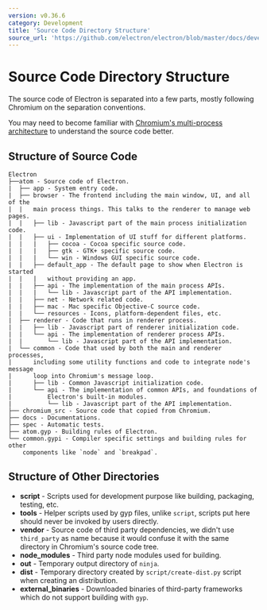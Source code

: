 ```yaml
---
version: v0.36.6
category: Development
title: 'Source Code Directory Structure'
source_url: 'https://github.com/electron/electron/blob/master/docs/development/source-code-directory-structure.md'
---
```


# Source Code Directory Structure

The source code of Electron is separated into a few parts, mostly
following Chromium on the separation conventions.

You may need to become familiar with [Chromium's multi-process
architecture](http://dev.chromium.org/developers/design-documents/multi-process-architecture)
to understand the source code better.

## Structure of Source Code

```
Electron
├──atom - Source code of Electron.
|  ├── app - System entry code.
|  ├── browser - The frontend including the main window, UI, and all of the
|  |   main process things. This talks to the renderer to manage web pages.
|  |   ├── lib - Javascript part of the main process initialization code.
|  |   ├── ui - Implementation of UI stuff for different platforms.
|  |   |   ├── cocoa - Cocoa specific source code.
|  |   |   ├── gtk - GTK+ specific source code.
|  |   |   └── win - Windows GUI specific source code.
|  |   ├── default_app - The default page to show when Electron is started
|  |   |   without providing an app.
|  |   ├── api - The implementation of the main process APIs.
|  |   |   └── lib - Javascript part of the API implementation.
|  |   ├── net - Network related code.
|  |   ├── mac - Mac specific Objective-C source code.
|  |   └── resources - Icons, platform-dependent files, etc.
|  ├── renderer - Code that runs in renderer process.
|  |   ├── lib - Javascript part of renderer initialization code.
|  |   └── api - The implementation of renderer process APIs.
|  |       └── lib - Javascript part of the API implementation.
|  └── common - Code that used by both the main and renderer processes,
|      including some utility functions and code to integrate node's message
|      loop into Chromium's message loop.
|      ├── lib - Common Javascript initialization code.
|      └── api - The implementation of common APIs, and foundations of
|          Electron's built-in modules.
|          └── lib - Javascript part of the API implementation.
├── chromium_src - Source code that copied from Chromium.
├── docs - Documentations.
├── spec - Automatic tests.
├── atom.gyp - Building rules of Electron.
└── common.gypi - Compiler specific settings and building rules for other
    components like `node` and `breakpad`.
```

## Structure of Other Directories

* **script** - Scripts used for development purpose like building, packaging,
  testing, etc.
* **tools** - Helper scripts used by gyp files, unlike `script`, scripts put
  here should never be invoked by users directly.
* **vendor** - Source code of third party dependencies, we didn't use
  `third_party` as name because it would confuse it with the same directory in
  Chromium's source code tree.
* **node_modules** - Third party node modules used for building.
* **out** - Temporary output directory of `ninja`.
* **dist** - Temporary directory created by `script/create-dist.py` script
  when creating an distribution.
* **external_binaries** - Downloaded binaries of third-party frameworks which
  do not support building with `gyp`.
